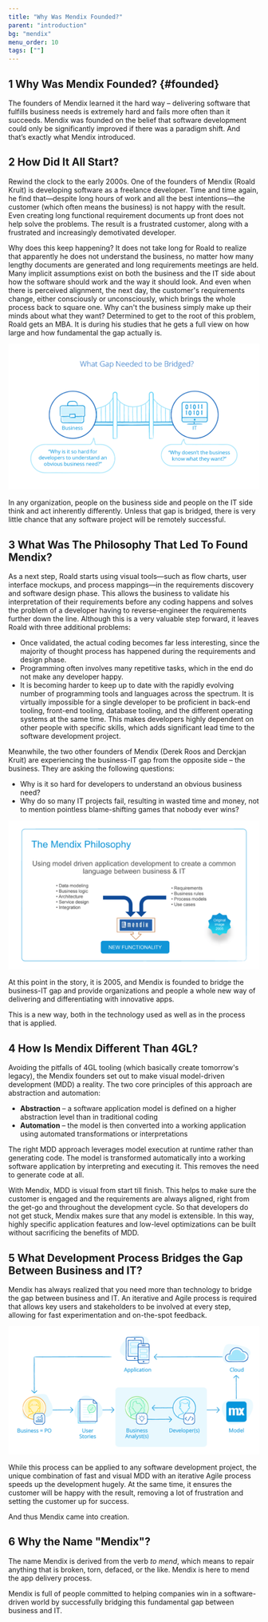 ```yaml
---
title: "Why Was Mendix Founded?"
parent: "introduction"
bg: "mendix"
menu_order: 10
tags: [""]
---
```


## 1 Why Was Mendix Founded? {#founded}

The founders of Mendix learned it the hard way – delivering software that fulfills business needs is extremely hard and fails more often than it succeeds. Mendix was founded on the belief that software development could only be significantly improved if there was a paradigm shift. And that’s exactly what Mendix introduced.

## 2 How Did It All Start?

Rewind the clock to the early 2000s. One of the founders of Mendix (Roald Kruit) is developing software as a freelance developer. Time and time again, he find that—despite long hours of work and all the best intentions—the customer (which often means the business) is not happy with the result. Even creating long functional requirement documents up front does not help solve the problems. The result is a frustrated customer, along with a frustrated and increasingly demotivated developer.

Why does this keep happening? It does not take long for Roald to realize that apparently he does not understand the business, no matter how many lengthy documents are generated and long requirements meetings are held. Many implicit assumptions exist on both the business and the IT side about how the software should work and the way it should look. And even when there is perceived alignment, the next day, the customer's requirements change, either consciously or unconsciously, which brings the whole process back to square one. Why can't the business simply make up their minds about what they want? Determined to get to the root of this problem, Roald gets an MBA. It is during his studies that he gets a full view on how large and how fundamental the gap actually is.

![](attachments/business-gap.png)

In any organization, people on the business side and people on the IT side think and act inherently differently. Unless that gap is bridged, there is very little chance that any software project will be remotely successful.

## 3 What Was The Philosophy That Led To Found Mendix?

As a next step, Roald starts using visual tools—such as flow charts, user interface mockups, and process mappings—in the requirements discovery and software design phase. This allows the business to validate his interpretation of their requirements before any coding happens and solves the problem of a developer having to reverse-engineer the requirements further down the line. Although this is a very valuable step forward, it leaves Roald with three additional problems:

* Once validated, the actual coding becomes far less interesting, since the majority of thought process has happened during the requirements and design phase.
* Programming often involves many repetitive tasks, which in the end do not make any developer happy.
* It is becoming harder to keep up to date with the rapidly evolving number of programming tools and languages across the spectrum. It is virtually impossible for a single developer to be proficient in back-end tooling, front-end tooling, database tooling, and the different operating systems at the same time. This makes developers highly dependent on other people with specific skills, which adds significant lead time to the software development project.

Meanwhile, the two other founders of Mendix (Derek Roos and Derckjan Kruit) are experiencing the business-IT gap from the opposite side – the business. They are asking the following questions:

* Why is it so hard for developers to understand an obvious business need? 
* Why do so many IT projects fail, resulting in wasted time and money, not to mention pointless blame-shifting games that nobody ever wins?

![](attachments/philosophy.png)

At this point in the story, it is 2005, and Mendix is founded to bridge the business-IT gap and provide organizations and people a whole new way of delivering and differentiating with innovative apps. 

This is a new way, both in the technology used as well as in the process that is applied.

## 4 How Is Mendix Different Than 4GL?

Avoiding the pitfalls of 4GL tooling (which basically create tomorrow's legacy), the Mendix founders set out to make visual model-driven development (MDD) a reality. The two core principles of this approach are abstraction and automation:

 * **Abstraction** – a software application model is defined on a higher abstraction level than in traditional coding
 * **Automation** – the model is then converted into a working application using automated transformations or interpretations

The right MDD approach leverages model execution at runtime rather than generating code. The model is transformed automatically into a working software application by interpreting and executing it. This removes the need to generate code at all.

With Mendix, MDD  is visual from start till finish. This helps to make sure the customer is engaged and the requirements are always aligned, right from the get-go and throughout the development cycle. So that developers do not get stuck, Mendix makes sure that any model is extensible. In this way, highly specific application features and low-level optimizations can be built without sacrificing the benefits of MDD.

## 5 What Development Process Bridges the Gap Between Business and IT?

Mendix has always realized that you need more than technology to bridge the gap between business and IT. An iterative and Agile process is required that allows key users and stakeholders to be involved at every step, allowing for fast experimentation and on-the-spot feedback. 

![](attachments/Mendix_RAD_process.png)

While this process can be applied to any software development project, the unique combination of fast and visual MDD with an iterative Agile process speeds up the development hugely. At the same time, it ensures the customer will be happy with the result, removing a lot of frustration and setting the customer up for success.

And thus Mendix came into creation.

## 6 Why the Name "Mendix"?

The name Mendix is derived from the verb *to mend*, which means to repair anything that is broken, torn, defaced, or the like. Mendix is here to mend the app delivery process.

Mendix is full of people committed to helping companies win in a software-driven world by successfully bridging this fundamental gap between business and IT.
